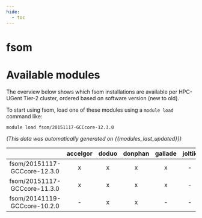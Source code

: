 ```yaml
---
hide:
  - toc
---
```


fsom
====

# Available modules


The overview below shows which fsom installations are available per HPC-UGent Tier-2 cluster, ordered based on software version (new to old).

To start using fsom, load one of these modules using a `module load` command like:

```shell
module load fsom/20151117-GCCcore-12.3.0
```

*(This data was automatically generated on {{modules_last_updated}})*  

| |accelgor|doduo|donphan|gallade|joltik|shinx|skitty|
| :---: | :---: | :---: | :---: | :---: | :---: | :---: | :---: |
|fsom/20151117-GCCcore-12.3.0|x|x|x|x|-|x|x|
|fsom/20151117-GCCcore-11.3.0|x|x|x|x|-|-|-|
|fsom/20141119-GCCcore-10.2.0|-|x|x|-|-|-|-|
